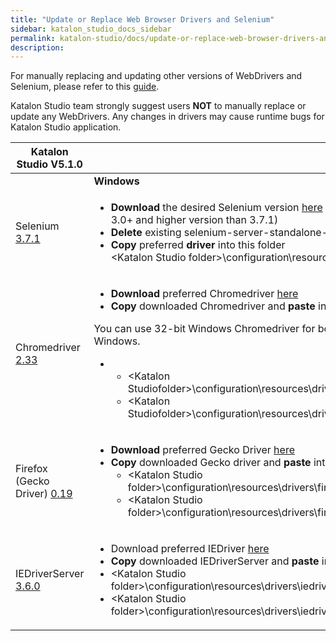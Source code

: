 ```yaml
---
title: "Update or Replace Web Browser Drivers and Selenium" 
sidebar: katalon_studio_docs_sidebar
permalink: katalon-studio/docs/update-or-replace-web-browser-drivers-and-selenium.html 
description: 
---
```

For manually replacing and updating other versions of WebDrivers and Selenium, please refer to this [guide](https://docs.katalon.com/x/1xtO). 

Katalon Studio team strongly suggest users **NOT** to manually replace or update any WebDrivers. Any changes in drivers may cause runtime bugs for Katalon Studio application.

<table class="wrapped relative-table confluenceTable" style="table-layout: fixed;"><thead><tr><th class="xtd-0-0 confluenceTh" style="">Katalon Studio V5.1.0</th><th class="xtd-0-1 xtd-0-2 confluenceTh" colspan="2" style="">How to Replace&nbsp;</th></tr></thead><tbody style=""><tr class="xtr-1" style=""><td class="xtd-1-0 confluenceTd" colspan="1" style="">&nbsp;</td><td class="highlight-grey xtd-1-1 confluenceTd" data-highlight-colour="grey" style=""><strong style="">Windows</strong></td><td class="highlight-grey xtd-1-2 confluenceTd" data-highlight-colour="grey" style=""><strong style="">MAC OSX</strong></td></tr><tr class="xtr-2" style=""><td class="xtd-2-0 confluenceTd" style="">Selenium <a class="external-link" href="https://raw.githubusercontent.com/SeleniumHQ/selenium/master/java/CHANGELOG" rel="nofollow" style="">3.7.1</a></td><td class="xtd-2-1 confluenceTd" colspan="1" style=""><ul style=""><li style=""><strong style="">Download </strong>the desired Selenium version <a class="external-link" href="http://selenium-release.storage.googleapis.com/index.html" rel="nofollow" style="">here</a> (<span style="">Select </span><strong style="">only</strong><span style=""> Selenium 3.0+ and higher version than 3.7.1)</span></li><li style=""><span style=""><strong style="">Delete</strong> existing selenium-server-standalone-3.x.jar</span><span style=""><br style=""></span></li><li style=""><span style=""><strong style="">Copy</strong> preferred <strong style="">driver</strong> into this folder</span><br style="">&lt;Katalon Studio folder&gt;\configuration\resources\lib</li></ul></td><td class="xtd-2-2 confluenceTd" colspan="1" style=""><p style="">&nbsp;</p><ul style=""><li style="">&nbsp;/Applications/Katalon Studio.app/Contents/Eclipse/configuration/resources/lib</li></ul></td></tr><tr class="xtr-3" style=""><td class="xtd-3-0 confluenceTd" style="">Chromedriver <a class="external-link" href="https://chromedriver.storage.googleapis.com/2.33/notes.txt" rel="nofollow" style="">2.33</a></td><td class="xtd-3-1 confluenceTd" colspan="1" style=""><div class="content-wrapper" style=""><ul style=""><li style=""><strong style="">Download </strong>preferred Chromedriver <a class="external-link" href="https://sites.google.com/a/chromium.org/chromedriver/downloads" rel="nofollow" style="">here</a></li><li style=""><strong style="">Copy</strong> downloaded Chromedriver and <strong style="">paste</strong> into Katalon Studio folder</li></ul><div class="confluence-information-macro confluence-information-macro-information conf-macro output-block" data-hasbody="true" data-macro-name="info" style=""><span class="aui-icon aui-icon-small aui-iconfont-info confluence-information-macro-icon" style=""></span><div class="confluence-information-macro-body" style=""><p style="">You can use 32-bit Windows Chromedriver for both 32-bit and 64-bit Windows.</p></div></div><ul style=""><li style=""><ul style=""><li style="">&lt;Katalon Studiofolder&gt;\configuration\resources\drivers\chromedriver_win32</li><li style="">&lt;Katalon Studiofolder&gt;\configuration\resources\drivers\chromedriver_win64</li></ul></li></ul></div></td><td class="xtd-3-2 confluenceTd" colspan="1" style=""><p style="">&nbsp;</p><ul style=""><li style="">/Applications/Katalon Studio.app/Contents/Eclipse/configuration/resources/drivers/chromedriver_mac</li></ul></td></tr><tr class="xtr-4" style=""><td class="xtd-4-0 confluenceTd" style="">Firefox (Gecko Driver) <a class="external-link" href="https://github.com/mozilla/geckodriver/releases/tag/v0.19.0" rel="nofollow" style="">0.19</a></td><td class="xtd-4-1 confluenceTd" colspan="1" style=""><ul style=""><li style=""><strong style="">Download </strong>preferred Gecko Driver <a class="external-link" href="https://github.com/mozilla/geckodriver/releases" rel="nofollow" style="">here</a><span style=""><strong style=""><br style=""></strong></span></li><li style=""><span style=""><strong style="">Copy</strong><span style=""> downloaded Gecko driver and </span><strong style="">paste</strong><span style=""> into Katalon Studio folder</span></span><ul style=""><li style=""><span style="">&lt;Katalon Studio folder&gt;\configuration\resources\drivers\firefox_win32</span></li><li style="">&lt;Katalon Studio folder&gt;\configuration\resources\drivers\firefox_win64</li></ul></li></ul></td><td class="xtd-4-2 confluenceTd" colspan="1" style=""><p style="">&nbsp;</p><ul style=""><li style="">/Applications/Katalon Studio.app/Contents/Eclipse/configuration/resources/drivers/firefox_mac</li></ul></td></tr><tr class="xtr-5" style=""><td class="xtd-5-0 confluenceTd" colspan="1" style="">IEDriverServer <a class="external-link" href="https://raw.githubusercontent.com/SeleniumHQ/selenium/master/cpp/iedriverserver/CHANGELOG" rel="nofollow" style="">3.6.0</a></td><td class="xtd-5-1 confluenceTd" colspan="1" style=""><ul style=""><li style="">Download preferred IEDriver <a class="external-link" href="http://selenium-release.storage.googleapis.com/index.html" rel="nofollow" style="">here</a></li><li style=""><strong style="">Copy</strong><span style=""> downloaded IEDriverServer and </span><strong style="">paste</strong><span style=""> into Katalon Studio folder</span></li><li style="">&lt;Katalon Studio folder&gt;\configuration\resources\drivers\iedriver_win32</li><li style="">&lt;Katalon Studio folder&gt;\configuration\resources\drivers\iedriver_win64</li></ul></td><td class="xtd-5-2 confluenceTd" colspan="1" style="">&nbsp;</td></tr></tbody></table>